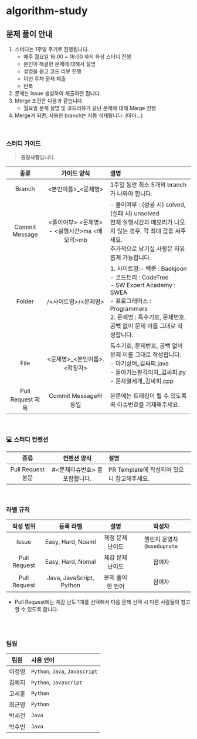 # algorithm-study

## 문제 풀이 안내

1. 스터디는 1주일 주기로 진행됩니다.
   - 매주 월요일 16:00 ~ 18:00 까지 화상 스터디 진행
   - 본인이 해결한 문제에 대해서 설명
   - 설명을 듣고 코드 리뷰 진행
   - 이번 주차 문제 제출
   - 반복
2. 문제는 Issue 생성하여 제출하면 됩니다.
3. Merge 조건은 다음과 같습니다.
   - 월요일 문제 설명 및 코드리뷰가 끝난 문제에 대해 Marge 진행
4. Merge가 되면, 사용한 branch는 자동 삭제됩니다. (아마...)

<br> 

### 스터디 가이드
> **권장사항**입니다.<br>

| 종류 | 가이드 양식 | 설명 |
| :---: | :---: | :--- |
| Branch | <본인이름>_<문제명> | 1주일 동안 최소 5개의 branch가 나와야 합니다. |
| Commit Message | <풀이여부> <문제명> - <실행시간>ms <메모리>mb | - 풀이여부 : (성공 시) solved, (실패 시) unsolved<br>전체 실행시간과 메모리가 나오지 않는 경우, 각 최대 값을 써주세요.<br>추가적으로 남기실 사항은 자유롭게 가능합니다. |
| Folder | /<사이트명>/<문제명> | 1. 사이트명:- 백준 : Baekjoon<br>- 코드트리 : CodeTree<br>- SW Expert Academy : SWEA<br>- 프로그래머스 : Programmers<br>2. 문제명 : 특수기호, 문제번호, 공백 없이 문제 이름 그대로 작성합니다. |
| File | <문제명>_<본인이름>.<확장자> | 특수기호, 문제번호, 공백 없이 문제 이름 그대로 작성합니다.<br>- 아기상어_김싸피.java<br>- 돌아가는팔각의자_김싸피.py<br>- 문자열세개_김싸피.cpp |
| Pull Request 제목 | Commit Message와 동일 | 본문에는 트래킹이 될 수 있도록 꼭 이슈번호를 기재해주세요. |

<br> 

### 💻 스터디 컨벤션

| 종류 | 컨벤션 양식 | 설명 |
| :---: | :---: | :- |
| Pull Request 본문 | #<문제이슈번호> 를 포함합니다. | PR Template에 작성되어 있으니 참고해주세요.|


<br> 

### 라벨 규칙
| 작성 범위 | 등록 라벨 | 설명 | 작성자 |
| :----: | :---: | :---:| :---:|
| Issue | Easy, Hard, Noaml | 책정 문제 난이도 | 챌린지 운영자 `@usedupnote`
| Pull Request | Easy, Hard, Nomal | 체감 문제 난이도 | 참여자 |
| Pull Request | Java, JavaScript, Python | 문제 풀이한 언어 | 참여자 |

<!-- | Pull Reuqest | C, C++, Java, JavaScript, Python | 문제 풀이한 언어 | Github Action 자동 배정 |-->
- Pull Request에는 체감 난도 1개를 선택해서 다음 문제 선택 시 다른 사람들이 참고할 수 있도록 합니다.


<br>

<!--
### 🤖 Github Action 시스템 적용
> 많은 인원이 참여하는 만큼, 필요한 사항에 대해서는 자동화에 힘썼습니다.<br>
> 오류가 발생한다면 취준 챌린자 운영자에게 알려주세요.

| 대상 | 상세 내용 |
|:--:|:--|
|PR Assignees | Pull Request를 요청한 사람에게 자동 할당 |
|PR Label | Pull Request 요청으로 등록된 파일을 확인해 언어별 Label을 자동 할당 |
|PR Reviwers | 챌린지 참여 시, 제출해주신 언어 조사에 따라 자동 랜덤 할당 |

<br> 

### 📃 코드리뷰
- 서로 코드를 확인하고, 풀이를 공유할 수 있도록 만들어진 규칙입니다.
- Pull Request에 Template을 만들어두었습니다! 양식에 맞게 작성해주세요.
- Reviewer는 Github Action을 통해 본인이 풀이하겠다고 한 언어 기반으로 아래 팀대로 할당됩니다.

-->

<br>

### 팀원
| 팀원 | 사용 언어 |
| :---: | :---|
|이정명|`Python`, `Java`, `Javascript`|
|김예지|`Python`, `Javascript`|
|고세훈|`Python`|
|최근영|`Python`|
|박세건|`Java`|
|박수빈|`Java`|
